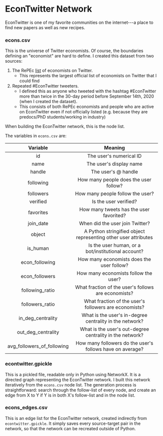 # EconTwitter Network

EconTwitter is one of my favorite communities on the internet---a place to find new papers as well as new recipes.

### econs.csv

This is the universe of Twitter economists. Of course, the boundaries defining an "economist" are hard to define. I created this dataset from two sources:

1. The RePEc [list](https://ideas.repec.org/i/etwitter.html) of economists on Twitter.
   - This represents the largest official list of economists on Twitter that I could find
2. Repeated #EconTwitter tweeters.
   - I defined this as anyone who tweeted with the hashtag #EconTwitter more than twice in the 30-day period before September 14th, 2020 (when I created the dataset).
   - This consists of both RePEc economists and people who are active on EconTwitter even if not officially listed (e.g. because they are predocs/PhD students/working in industry)  

When building the EconTwitter network, this is the node list.

The variables in `econs.csv` are:

|          Variable          |                             Meaning                            |
|:--------------------------:|:--------------------------------------------------------------:|
|             id             |                     The user's numerical ID                    |
|            name            |                     The user's display name                    |
|           handle           |                       The user's @ handle                      |
|          following         |              How many people does the user follow?             |
|          followers         |                How many people follow the user?                |
|          verified          |                      Is the user verified?                     |
|          favorites         |             How many tweets has the user favorited?            |
|          join_date         |                 When did the user join Twitter?                |
|           object           | A Python stringified object representing other user attributes |
|          is_human          |       Is the user human, or a bot/institutional account?       |
|       econ_following       |            How many economists does the user follow?           |
|       econ_followers       |              How many economists follow the user?              |
|       following_ratio      |       What fraction of the user's follows are economists?      |
|       followers_ratio      |      What fraction of the user's followers are economists?     |
|      in_deg_centrality     |     What is the user's in-degree centrality in the network?    |
|     out_deg_centrality     |    What is the user's out-degree centrality in the network?    |
| avg_followers_of_following |    How many followers do the user's follows have on average?   |

### econtwitter.gpickle

This is a pickled file, readable only in Python using NetworkX. It is a directed graph representing the EconTwitter network. I built this network iteratively from the `econs.csv` node list. The generation process is straightforward: search through the follow-list of every node, and create an edge from X to Y if Y is in both X's follow-list and in the node list.

### econs_edges.csv

This is an edge list for the EconTwitter network, created indirectly from `econtwitter.gpickle`. It simply saves every source-target pair in the network, so that the network can be recreated outside of Python.
